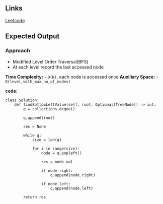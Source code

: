 ## Links
[Leetcode](https://leetcode.com/problems/find-bottom-left-tree-value/description/)

## Expected Output

### Approach
- Modified Level Order Traversal(BFS)
- At each level record the last accessed node

**Time Complexity:** 
    - `O(N)`, each node is accessed once
**Auxiliary Space:** 
    - `O(level_with_max_no_of_nodes)` 

**code**:
```
class Solution:
    def findBottomLeftValue(self, root: Optional[TreeNode]) -> int:
        q = collections.deque()

        q.append(root)

        res = None

        while q:
            size = len(q)

            for i in range(size):
                node = q.popleft()

                res = node.val

                if node.right:
                    q.append(node.right) 
                
                if node.left:
                    q.append(node.left) 

        return res
```